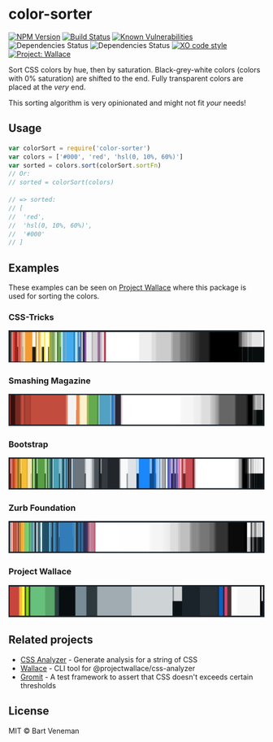 # color-sorter

[![NPM Version](https://img.shields.io/npm/v/color-sorter.svg)](https://www.npmjs.com/package/color-sorter)
[![Build Status](https://travis-ci.org/bartveneman/color-sorter.svg?branch=master)](https://travis-ci.org/bartveneman/color-sorter)
[![Known Vulnerabilities](https://snyk.io/test/github/bartveneman/color-sorter/badge.svg)](https://snyk.io/test/github/bartveneman/color-sorter)
![Dependencies Status](https://img.shields.io/david/bartveneman/color-sorter.svg)
![Dependencies Status](https://img.shields.io/david/dev/bartveneman/color-sorter.svg)
[![XO code style](https://img.shields.io/badge/code_style-XO-5ed9c7.svg)](https://github.com/sindresorhus/xo)
[![Project: Wallace](https://img.shields.io/badge/Project-Wallace-29c87d.svg)](https://www.projectwallace.com/oss)

Sort CSS colors by hue, then by saturation. Black-grey-white colors (colors with
0% saturation) are shifted to the end. Fully transparent colors are placed at
the _very_ end.

This sorting algorithm is very opinionated and might not fit _your_ needs!

## Usage

```js
var colorSort = require('color-sorter')
var colors = ['#000', 'red', 'hsl(0, 10%, 60%)']
var sorted = colors.sort(colorSort.sortFn)
// Or: 
// sorted = colorSort(colors)

// => sorted:
// [
//  'red',
//  'hsl(0, 10%, 60%)',
//  '#000'
// ]
```

## Examples

These examples can be seen on [Project Wallace](https://projectwallace.com)
where this package is used for sorting the colors.

### CSS-Tricks

![CSS Tricks color sort example](/examples/css-tricks.png)

### Smashing Magazine

![Smashing Magazine color sort example](/examples/smashing-magazine.png)

### Bootstrap

![Bootstrap color sort example](/examples/bootstrap.png)

### Zurb Foundation

![Zurb Foundation color sort example](/examples/foundation.png)

### Project Wallace

![Project Wallace color sort example](/examples/project-wallace.png)

## Related projects

- [CSS Analyzer](https://github.com/projectwallace/css-analyzer) - Generate
  analysis for a string of CSS
- [Wallace](https://github.com/bartveneman/wallace-cli) - CLI tool for
  @projectwallace/css-analyzer
- [Gromit](https://github.com/bartveneman/gromit-cli) - A test framework to
  assert that CSS doesn't exceeds certain thresholds

## License

MIT © Bart Veneman
